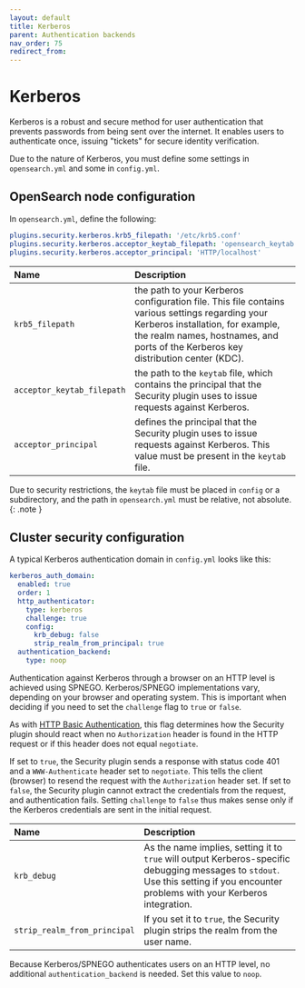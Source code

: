 ```yaml
---
layout: default
title: Kerberos
parent: Authentication backends
nav_order: 75
redirect_from:
---
```


# Kerberos

Kerberos is a robust and secure method for user authentication that prevents passwords from being sent over the internet.
It enables users to authenticate once, issuing "tickets" for secure identity verification.

Due to the nature of Kerberos, you must define some settings in `opensearch.yml` and some in `config.yml`.

## OpenSearch node configuration

In `opensearch.yml`, define the following:

```yml
plugins.security.kerberos.krb5_filepath: '/etc/krb5.conf'
plugins.security.kerberos.acceptor_keytab_filepath: 'opensearch_keytab.tab'
plugins.security.kerberos.acceptor_principal: 'HTTP/localhost'
```

Name | Description
:--- | :---
`krb5_filepath` | the path to your Kerberos configuration file. This file contains various settings regarding your Kerberos installation, for example, the realm names, hostnames, and ports of the Kerberos key distribution center (KDC).
`acceptor_keytab_filepath` | the path to the `keytab` file, which contains the principal that the Security plugin uses to issue requests against Kerberos.
`acceptor_principal` | defines the principal that the Security plugin uses to issue requests against Kerberos. This value must be present in the `keytab` file.

Due to security restrictions, the `keytab` file must be placed in `config` or a subdirectory, and the path in `opensearch.yml` must be relative, not absolute.
{: .note }

## Cluster security configuration

A typical Kerberos authentication domain in `config.yml` looks like this:
```yml
kerberos_auth_domain:
  enabled: true
  order: 1
  http_authenticator:
    type: kerberos
    challenge: true
    config:
      krb_debug: false
      strip_realm_from_principal: true
  authentication_backend:
    type: noop
```

Authentication against Kerberos through a browser on an HTTP level is achieved using SPNEGO. Kerberos/SPNEGO implementations vary, depending on your browser and operating system. This is important when deciding if you need to set the `challenge` flag to `true` or `false`.

As with [HTTP Basic Authentication]({{site.url}}{{site.baseurl}}/security/authentication-backends/basic-authc/), this flag determines how the Security plugin should react when no `Authorization` header is found in the HTTP request or if this header does not equal `negotiate`.

If set to `true`, the Security plugin sends a response with status code 401 and a `WWW-Authenticate` header set to `negotiate`. This tells the client (browser) to resend the request with the `Authorization` header set. If set to `false`, the Security plugin cannot extract the credentials from the request, and authentication fails. Setting `challenge` to `false` thus makes sense only if the Kerberos credentials are sent in the initial request.

Name | Description
:--- | :---
`krb_debug` | As the name implies, setting it to `true` will output Kerberos-specific debugging messages to `stdout`. Use this setting if you encounter problems with your Kerberos integration.
`strip_realm_from_principal` | If you set it to `true`, the Security plugin strips the realm from the user name.

Because Kerberos/SPNEGO authenticates users on an HTTP level, no additional `authentication_backend` is needed. Set this value to `noop`.

